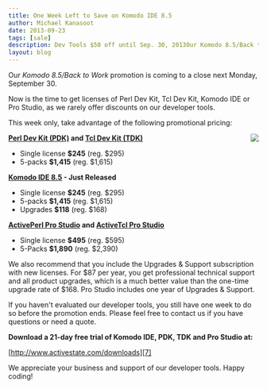 ```yaml
---
title: One Week Left to Save on Komodo IDE 8.5
author: Michael Kanasoot
date: 2013-09-23
tags: [sale]
description: Dev Tools $50 off until Sep. 30, 2013Our Komodo 8.5/Back to Work promotion is coming to a close next Monday, September 30.<br>Now is the time to get licenses of Perl Dev Kit, Tcl Dev Kit, Komodo IDE or Pro Studio, as we rarely offer discounts on our developer tools.
layout: blog
---
```


Our *Komodo 8.5/Back to Work* promotion is coming to a close next Monday, September 30.

Now is the time to get licenses of Perl Dev Kit, Tcl Dev Kit, Komodo IDE or Pro Studio, as we rarely offer discounts on our developer tools.

This week only, take advantage of the following promotional pricing:

<img src="/images/blog/09-2013/dev-tools-on-sale.png" align="right">

**[Perl Dev Kit (PDK)][2] and [Tcl Dev Kit (TDK)][3]**

  * Single license **$245** (reg. $295)
  * 5-packs **$1,415** (reg. $1,615)

**[Komodo IDE 8.5][4] \- Just Released**

  * Single license **$245** (reg. $295)
  * 5-packs **$1,415** (reg. $1,615)
  * Upgrades **$118** (reg. $168)

**[ActivePerl Pro Studio][5] and [ActiveTcl Pro Studio][6]**

  * Single license **$495** (reg. $595)
  * 5-Packs **$1,890** (reg. $2,390)

We also recommend that you include the Upgrades &amp; Support subscription with new licenses. For $87 per year, you get professional technical support and all product upgrades, which is a much better value than the one-time upgrade rate of $168. Pro Studio includes one year of Upgrades &amp; Support.

If you haven't evaluated our developer tools, you still have one week to do so before the promotion ends. Please feel free to contact us if you have questions or need a quote.

**Download a 21-day free trial of Komodo IDE, PDK, TDK and Pro Studio at:**

[http://www.activestate.com/downloads][7]

We appreciate your business and support of our developer tools. Happy coding!

[2]: https://store.activestate.com/perl-dev-kit?utm_source=blog&amp;utm_medium=&amp;utm_term=&amp;utm_content=&amp;utm_campaign=komodo-8-5
[3]: https://store.activestate.com/tcl-dev-kit?utm_source=blog&amp;utm_medium=&amp;utm_term=&amp;utm_content=&amp;utm_campaign=komodo-8-5
[4]: https://store.activestate.com/komodo-ide?utm_source=blog&amp;utm_medium=&amp;utm_term=&amp;utm_content=&amp;utm_campaign=komodo-8-5
[5]: https://store.activestate.com/activeperl-pro-studio?utm_source=blog&amp;utm_medium=&amp;utm_term=&amp;utm_content=&amp;utm_campaign=komodo-8-5
[6]: https://store.activestate.com/activetcl-pro-studio?utm_source=blog&amp;utm_medium=&amp;utm_term=&amp;utm_content=&amp;utm_campaign=komodo-8-5
[7]: /downloads?utm_source=blog&amp;utm_medium=&amp;utm_term=&amp;utm_content=&amp;utm_campaign=komodo-8-5
